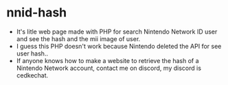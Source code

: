 # nnid-hash
- It's litle web page made with PHP for search Nintendo Network ID user and see the hash and the mii image of user.
- I guess this PHP doesn't work because Nintendo deleted the API for see user hash..
- If anyone knows how to make a website to retrieve the hash of a Nintendo Network account, contact me on discord, my discord is cedkechat.
